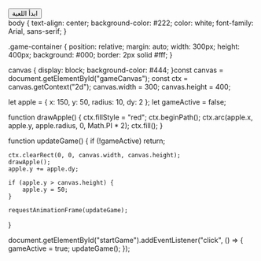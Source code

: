 # <!DOCTYPE html>
<html lang="ar">
<head>
    <meta charset="UTF-8">
    <meta name="viewport" content="width=device-width, initial-scale=1.0">
    <title>لعبة التفاحة</title>
    <link rel="stylesheet" href="styles.css">
</head>
<body>
    <div class="game-container">
        <canvas id="gameCanvas"></canvas>
        <button id="startGame">ابدأ اللعبة</button>
    </div>
    <script src="script.js"></script>
</body>
</html>body {
    text-align: center;
    background-color: #222;
    color: white;
    font-family: Arial, sans-serif;
}

.game-container {
    position: relative;
    margin: auto;
    width: 300px;
    height: 400px;
    background: #000;
    border: 2px solid #fff;
}

canvas {
    display: block;
    background-color: #444;
}const canvas = document.getElementById("gameCanvas");
const ctx = canvas.getContext("2d");
canvas.width = 300;
canvas.height = 400;

let apple = { x: 150, y: 50, radius: 10, dy: 2 };
let gameActive = false;

function drawApple() {
    ctx.fillStyle = "red";
    ctx.beginPath();
    ctx.arc(apple.x, apple.y, apple.radius, 0, Math.PI * 2);
    ctx.fill();
}

function updateGame() {
    if (!gameActive) return;
    
    ctx.clearRect(0, 0, canvas.width, canvas.height);
    drawApple();
    apple.y += apple.dy;
    
    if (apple.y > canvas.height) {
        apple.y = 50;
    }
    
    requestAnimationFrame(updateGame);
}

document.getElementById("startGame").addEventListener("click", () => {
    gameActive = true;
    updateGame();
});

